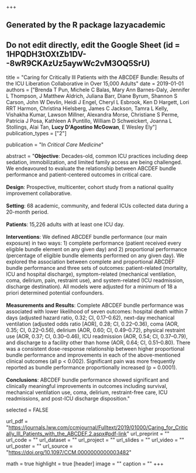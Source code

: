 +++
## Generated by the R package lazyacademic
## Do not edit directly, edit the Google Sheet (id = 1HPQDH3tOXtZb1DV--8wR9CKAzUz5aywWc2vM3OQ5SrU)

title = "Caring for Critically Ill Patients with the ABCDEF Bundle: Results of the ICU Liberation Collaborative in Over 15,000 Adults"
date = 2019-01-01
authors = ["Brenda T Pun, Michele C Balas, Mary Ann Barnes-Daly, Jennifer L Thompson, J Matthew Aldrich, Juliana Barr, Diane Byrum, Shannon S Carson, John W Devlin, Heidi J Engel, Cheryl L Esbrook, Ken D Hargett, Lori RRT Harmon, Christina Hielsberg, James C Jackson, Tamra L Kelly, Vishakha Kumar, Lawson Millner, Alexandra Morse, Christiane S Perme, Patricia J Posa, Kathleen A Puntillo, William D Schweickert, Joanna L Stollings, Alai Tan, **Lucy D'Agostino McGowan**, E Wesley Ely"]
publication_types = ["2"]

publication = "In *Critical Care Medicine*"

abstract = "**Objective**: Decades-old, common ICU practices including deep sedation, immobilization, and limited family access are being challenged. We endeavoured to evaluate the relationship between ABCDEF bundle performance and patient-centered outcomes in critical care.
<br><br>
**Design**: Prospective, multicenter, cohort study from a national quality improvement collaborative.
<br><br>
**Setting**: 68 academic, community, and federal ICUs collected data during a 20-month period.
<br><br>
**Patients**: 15,226 adults with at least one ICU day.
<br><br>
**Interventions**: We defined ABCDEF bundle performance (our main exposure) in two ways: 1) complete performance (patient received every eligible bundle element on any given day) and 2) proportional performance (percentage of eligible bundle elements performed on any given day). We explored the association between complete and proportional ABCDEF bundle performance and three sets of outcomes: patient-related (mortality, ICU and hospital discharge), symptom-related (mechanical ventilation, coma, delirium, pain, restraint use), and system-related (ICU readmission, discharge destination). All models were adjusted for a minimum of 18 a priori determined potential confounders.
<br><br>
**Measurements and Results**: Complete ABCDEF bundle performance was associated with lower likelihood of seven outcomes: hospital death within 7 days (adjusted hazard ratio, 0.32; CI, 0.17–0.62), next-day mechanical ventilation (adjusted odds ratio [AOR], 0.28; CI, 0.22–0.36), coma (AOR, 0.35; CI, 0.22–0.56), delirium (AOR, 0.60; CI, 0.49–0.72), physical restraint use (AOR, 0.37; CI, 0.30–0.46), ICU readmission (AOR, 0.54; CI, 0.37–0.79), and discharge to a facility other than home (AOR, 0.64; CI, 0.51–0.80). There was a consistent dose-response relationship between higher proportional bundle performance and improvements in each of the above-mentioned clinical outcomes (all p < 0.002). Significant pain was more frequently reported as bundle performance proportionally increased (p = 0.0001).
<br><br>
**Conclusions**: ABCDEF bundle performance showed significant and clinically meaningful improvements in outcomes including survival, mechanical ventilation use, coma, delirium, restraint-free care, ICU readmissions, and post-ICU discharge disposition."

selected = FALSE

url_pdf = "https://journals.lww.com/ccmjournal/Fulltext/2019/01000/Caring_for_Critically_Ill_Patients_with_the_ABCDEF.2.aspx#pdf-link"
url_preprint = ""
url_code = ""
url_dataset = ""
url_project = ""
url_slides = ""
url_video = ""
url_poster = ""
url_source = "https://doi.org/10.1097/CCM.0000000000003482"

math = true
highlight = true
[header]
image = ""
caption = ""
+++
